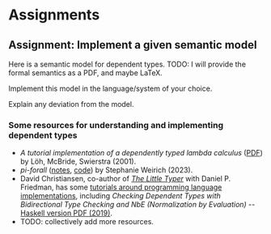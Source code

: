 # Assignments

## Assignment: Implement a given semantic model

Here is a semantic model for dependent types. TODO: I will provide the formal semantics as a PDF, and maybe LaTeX.

Implement this model in the language/system of your choice.

Explain any deviation from the model.

### Some resources for understanding and implementing dependent types

- _A tutorial implementation of a dependently typed lambda calculus_ ([PDF](https://www.andres-loeh.de/LambdaPi/LambdaPi.pdf)) by L&ouml;h, McBride, Swierstra (2001).
- _pi-forall_ ([notes](https://github.com/sweirich/pi-forall/blob/2023/doc/oplss.pdf), [code](https://github.com/sweirich/pi-forall)) by Stephanie Weirich (2023).
- David Christiansen, co-author of [_The Little Typer_](https://thelittletyper.com/) with Daniel P. Friedman, has some [tutorials around programming language implementations](https://davidchristiansen.dk/tutorials/), including _Checking Dependent Types with Bidirectional Type Checking and NbE (Normalization by Evaluation)_ -- [Haskell version PDF (2019)](https://davidchristiansen.dk/tutorials/implementing-types-hs.pdf).
- TODO: collectively add more resources.

